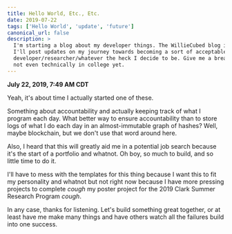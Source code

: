 ```yaml
---
title: Hello World, Etc., Etc.
date: 2019-07-22
tags: ['Hello World', 'update', 'future']
canonical_url: false
description: >
  I'm starting a blog about my developer things. The WillieCubed blog is where
  I'll post updates on my journey towards becoming a sort of acceptable software
  developer/researcher/whatever the heck I decide to be. Give me a break, I'm
  not even technically in college yet.
---
```


**July 22, 2019, 7:49 AM CDT**

Yeah, it's about time I actually started one of these.

Something about accountability and actually keeping track of what I program
each day. What better way to ensure accountability than to store logs of what
I do each day in an almost-immutable graph of hashes? Well, maybe blockchain,
but we don't use that word around here.

Also, I heard that this will greatly aid me in a potential job search because
it's the start of a portfolio and whatnot. Oh boy, so much to build, and so
little time to do it.

I'll have to mess with the templates for this thing because I want this to fit
my personality and whatnot but not right now because I have more pressing 
projects to complete *cough* my poster project for the 2019 Clark Summer
Research Program *cough*.

In any case, thanks for listening. Let's build something great together, or at
least have me make many things and have others watch all the failures build into
one success.